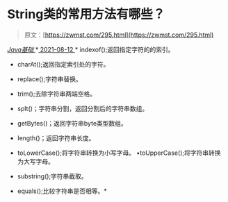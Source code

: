 <!--yml
category: 未分类
date: 0001-01-01 00:00:00
-->

# String类的常用方法有哪些？

> 原文：[https://zwmst.com/295.html](https://zwmst.com/295.html)

   [ *Java基础* ](https://zwmst.com/java%e5%9f%ba%e7%a1%80)*[ <time datetime="2021-08-12T17:16:02+08:00"> 2021-08-12 </time> ](https://zwmst.com/295.html)  *   indexof();返回指定字符的的索引。

*   charAt();返回指定索引处的字符。

*   replace();字符串替换。

*   trim();去除字符串两端空格。

*   splt()；字符串分割，返回分割后的字符串数组。

*   getBytes()；返回字符串byte类型数组。

*   length()；返回字符串长度。

*   toLowerCase();将字符串转换为小写字母。 •toUpperCase();将字符串转换为大写字母。

*   substring();字符串截取。

*   equals();比较字符串是否相等。*